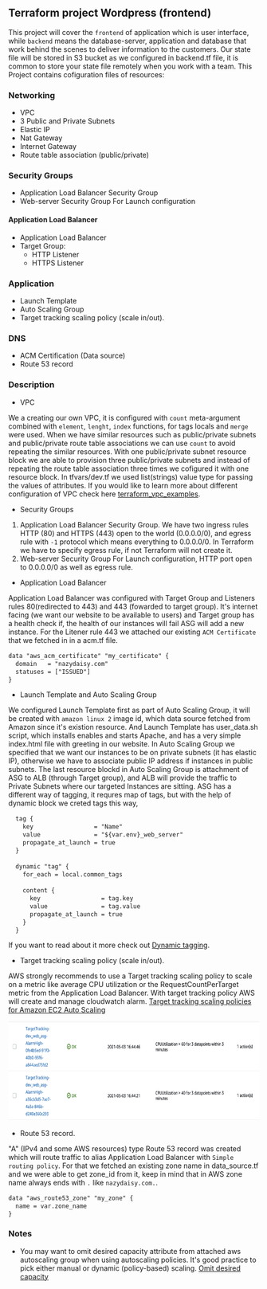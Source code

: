 ## Terraform project Wordpress (frontend)

This project will cover the ```frontend``` of application which is user interface, while ```backend``` means the database-server, application and database that work behind the scenes to deliver information to the customers. Our state file will be stored in S3 bucket as we configured in backend.tf file, it is common to store your state file remotely when you work with a team. This Project contains cofiguration files of resources:

### Networking

- VPC
- 3 Public and Private Subnets
- Elastic IP 
- Nat Gateway
- Internet Gateway
- Route table association (public/private)

### Security Groups

- Application Load Balancer Security Group 
- Web-server Security Group For Launch configuration

#### Application Load Balancer

- Application Load Balancer
- Target Group:
  - HTTP Listener
  - HTTPS Listener

### Application

- Launch Template
- Auto Scaling Group
- Target tracking scaling policy (scale in/out).

### DNS

- ACM Certification (Data source)
- Route 53 record

### Description

- VPC

We a creating our own VPC, it is configured with `count` meta-argument combined with `element`, `lenght`, `index`  functions, for tags locals and `merge` were used. When we have similar resources such as public/private subnets and public/private route table associations we can use `count` to avoid repeating the similar resources. With one public/private subnet resource block we are able to provision three public/private subnets and instead of repeating the route table association three times we cofigured it with one resource block. In tfvars/dev.tf we used list(strings) value type for passing the values of attributes. If you would like to learn more about different configuration of VPC check here [terraform_vpc_examples](https://github.com/nazy67/terraform_vpc_examples).

- Security Groups

1. Application Load Balancer Security Group. We have two ingress rules HTTP (80) and HTTPS (443) open to the world (0.0.0.0/0), and egress rule with `-1` protocol which means everything to 0.0.0.0/0. In Terraform we have to specify egress rule, if not Terraform will not create it. 
2. Web-server Security Group For Launch configuration,  HTTP port open to 0.0.0.0/0 as well as egress rule.

- Application Load Balancer

Application Load Balancer was configured with Target Group and Listeners rules 80(redirected to 443) and 443 (fowarded to target group). It's internet facing (we want our website to be available to users) and Target group has a health check if, the health of our instances will fail ASG will add a new instance. For the Litener rule 443 we attached our existing `ACM Certificate` that we fetched in in a acm.tf file. 
```
data "aws_acm_certificate" "my_certificate" {
  domain   = "nazydaisy.com"
  statuses = ["ISSUED"]
}
```

- Launch Template and Auto Scaling Group

We configured Launch Template first as part of Auto Scaling Group, it will be  created with ```amazon linux 2``` image id, which data source fetched from Amazon since it's existion resource.  And Launch Template has user_data.sh script, which installs enables and starts Apache, and has a very simple index.html file with greeting in our website. In Auto Scaling Group we specified that we want our instances to be on private subnets (it has elastic IP), otherwise we have to associate public IP address if instances in public subnets. The last resource blockd in Auto Scaling Group is attachment of ASG to ALB (through Target group), and ALB will provide the traffic to Private Subnets where our targeted Instances are sitting.
ASG has a different way of tagging, it requres map of tags, but with the help of  dynamic block we creted tags this way,
```
  tag {
    key                 = "Name"
    value               = "${var.env}_web_server"
    propagate_at_launch = true
  }

  dynamic "tag" {
    for_each = local.common_tags

    content {
      key                 = tag.key
      value               = tag.value
      propagate_at_launch = true
    }
  }
```
If you want to read about it more check out [Dynamic tagging](https://www.hashicorp.com/blog/hashicorp-terraform-0-12-preview-for-and-for-each).

- Target tracking scaling policy (scale in/out).

AWS strongly recommends to use a Target tracking scaling policy to scale on a metric like average CPU utilization or the RequestCountPerTarget metric from the Application Load Balancer. With target tracking policy AWS will create and manage cloudwatch alarm. [Target tracking scaling policies for Amazon EC2 Auto Scaling](https://docs.aws.amazon.com/autoscaling/ec2/userguide/as-scaling-target-tracking.html)

<img src="images/cloudwatch_alarm.png" alt="aws" width="700" height="200">

- Route 53 record.

"A" (IPv4 and some AWS resources) type Route 53 record was created which will route traffic to alias Application Load Balancer with `Simple routing policy`. For that we fetched an existing zone name in data_source.tf and we were able to get zone_id from it, keep in mind that in AWS zone name always ends with `.` like `nazydaisy.com.`.
```
data "aws_route53_zone" "my_zone" {
  name = var.zone_name
}
```

### Notes

- You may want to omit desired capacity attribute from attached aws autoscaling group when using autoscaling policies. It's good practice to pick either manual or dynamic (policy-based) scaling. [Omit desired capacity](https://registry.terraform.io/providers/hashicorp/aws/latest/docs/resources/autoscaling_policy)